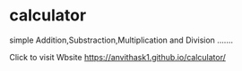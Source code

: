 # calculator
simple Addition,Substraction,Multiplication and Division .......

 Click to visit Wbsite https://anvithask1.github.io/calculator/
